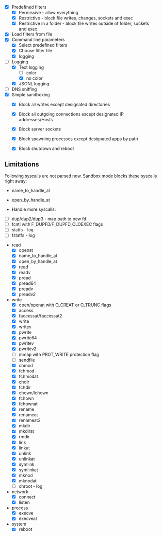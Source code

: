 
- [x] Predefined filters
    - [x] Permissive - allow everything
    - [x] Restrictive - block file writes, changes, sockets and exec
    - [x] Restrictive in a folder - block file writes outside of folder, sockets and exec
- [x] Load filters from file
- [x] Command line parameters
    - [x] Select predefined filters
    - [x] Choose filter file
    - [x] logging
- [ ] Logging
    - [x] Text logging 
        - [ ] color
        - [x] no color
    - [x] JSONL logging
- [ ] DNS sniffing
- [x] Simple sandboxing
  - [x] Block all writes except designated directories
  - [x] Block all outgoing connections except designated IP addresses/Hosts
  - [x] Block server sockets
  - [x] Block spawning processes except designated apps by path
  - [x] Block shutdown and reboot


## Limitations

Following syscalls are not parsed now. Sandbox mode blocks these syscalls right away:
 - name_to_handle_at
 - open_by_handle_at

 - Handle more syscalls:
  - [ ] dup/dup2/dup3 - map path to new fd
  - [ ] fcntl with F_DUPFD/F_DUPFD_CLOEXEC flags
  - [ ] statfs - log
  - [ ] fstatfs - log
  - read
    - [x] openat
    - [x] name_to_handle_at
    - [x] open_by_handle_at
    - [x] read
    - [x] readv
    - [x] pread
    - [x] pread64
    - [x] preadv
    - [x] preadv2
  - write
    - [x] open/openat with O_CREAT or O_TRUNC flags
    - [x] access
    - [x] faccessat/faccessat2
    - [x] write
    - [x] writev
    - [x] pwrite
    - [x] pwrite64
    - [x] pwritev
    - [x] pwritev2
    - [ ] mmap with PROT_WRITE protection flag
    - [ ] sendfile
    - [x] chmod
    - [x] fchmod
    - [x] fchmodat
    - [x] chdir
    - [x] fchdir
    - [x] chown/lchown
    - [x] fchown
    - [x] fchownat
    - [x] rename
    - [x] renameat
    - [x] renameat2
    - [x] mkdir
    - [x] mkdirat
    - [x] rmdir
    - [x] link
    - [x] linkat
    - [x] unlink
    - [x] unlinkat
    - [x] symlink
    - [x] symlinkat
    - [x] mknod
    - [x] mknodat
    - [ ] chroot - log
  - network
    - [x] connect
    - [x] listen 
  - process
    - [x] execve
    - [x] execveat
  - system
    - [x] reboot